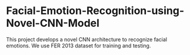 # Facial-Emotion-Recognition-using-Novel-CNN-Model
This project develops a novel CNN architecture to recognize facial emotions. We use FER 2013 dataset for training and testing.
